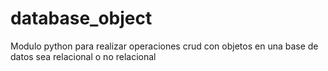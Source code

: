 # database_object
Modulo python para realizar operaciones crud con objetos en una base de datos sea relacional o no relacional
 